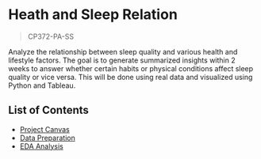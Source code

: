 # Heath and Sleep Relation

> CP372-PA-SS

Analyze the relationship between sleep quality and various health and lifestyle factors. The goal is to generate summarized insights within 2 weeks to answer whether certain habits or physical conditions affect sleep quality or vice versa. This will be done using real data and visualized using Python and Tableau.

## List of Contents

-   [Project Canvas](./docs/Canvas.md)
-   [Data Preparation](./docs/Data%20Preparation.md)
-   [EDA Analysis](./docs/EDA.md)
